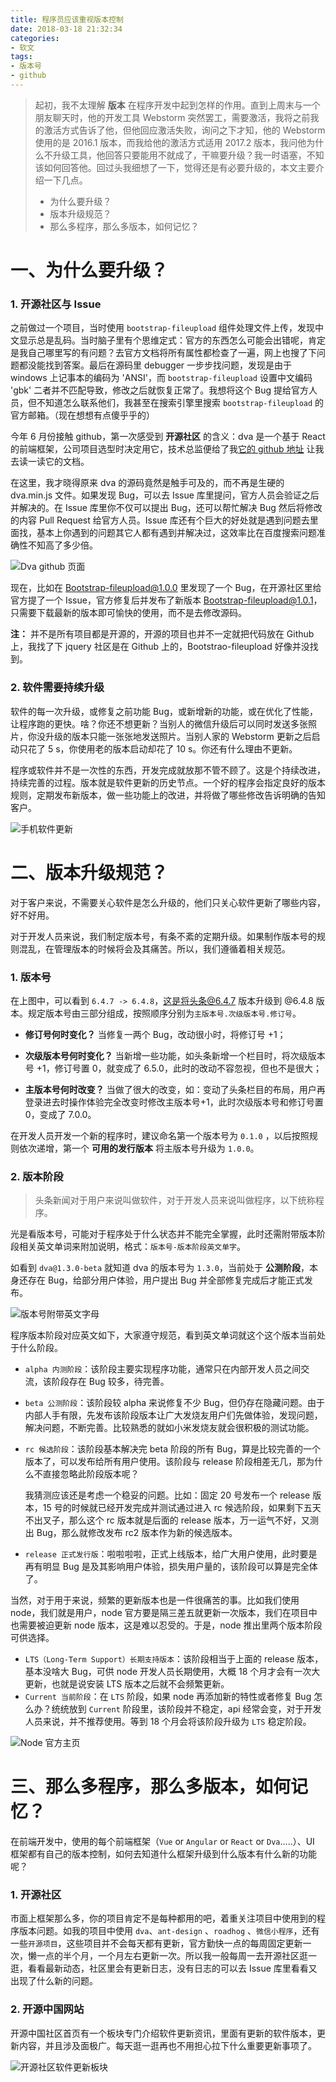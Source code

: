 ```yaml
---
title: 程序员应该重视版本控制
date: 2018-03-18 21:32:34
categories:
- 软文
tags:
- 版本号
- github
---
```


> 起初，我不太理解 **版本** 在程序开发中起到怎样的作用。直到上周末与一个朋友聊天时，他的开发工具 Webstorm 突然罢工，需要激活，我将之前我的激活方式告诉了他，但他回应激活失败，询问之下才知，他的 Webstorm 使用的是 2016.1 版本，而我给他的激活方式适用 2017.2 版本，我问他为什么不升级工具，他回答只要能用不就成了，干嘛要升级？我一时语塞，不知该如何回答他。回过头我细想了一下，觉得还是有必要升级的，本文主要介绍一下几点。
> - 为什么要升级？
> - 版本升级规范？
> - 那么多程序，那么多版本，如何记忆？

# 一、为什么要升级？

### 1. 开源社区与 Issue

之前做过一个项目，当时使用 `bootstrap-fileupload` 组件处理文件上传，发现中文显示总是乱码。当时脑子里有个思维定式：官方的东西怎么可能会出错呢，肯定是我自己哪里写的有问题？去官方文档将所有属性都检查了一遍，网上也搜了下问题都没能找到答案。最后在源码里 debugger 一步步找问题，发现是由于 windows 上记事本的编码为 'ANSI'，而 `bootstrap-fileupload` 设置中文编码 'gbk' 二者并不匹配导致，修改之后就恢复正常了。我想将这个 Bug 提给官方人员，但不知道怎么联系他们，我甚至在搜索引擎里搜索 `bootstrap-fileupload` 的官方邮箱。（现在想想有点傻乎乎的）

今年 6 月份接触 github，第一次感受到 **开源社区** 的含义：dva 是一个基于 React 的前端框架，公司项目选型时决定用它，技术总监便给了我[它的 github 地址](https://github.com/dvajs/dva) 让我去读一读它的文档。

在这里，我才晓得原来 dva 的源码竟然是触手可及的，而不再是生硬的 dva.min.js 文件。如果发现 Bug，可以去 Issue 库里提问，官方人员会验证之后并解决的。在 Issue 库里你不仅可以提出 Bug，还可以帮忙解决 Bug 然后将修改的内容 Pull Request 给官方人员。Issue 库还有个巨大的好处就是遇到问题去里面找，基本上你遇到的问题其它人都有遇到并解决过，这效率比在百度搜索问题准确性不知高了多少倍。

![Dva github 页面](http://upload-images.jianshu.io/upload_images/6693922-4a17bd53c99e25c1.png?imageMogr2/auto-orient/strip%7CimageView2/2/w/1240)

现在，比如在 Bootstrap-fileupload@1.0.0 里发现了一个 Bug，在开源社区里给官方提了一个 Issue，官方修复后并发布了新版本 Bootstrap-fileupload@1.0.1，只需要下载最新的版本即可愉快的使用，而不是去修改源码。

**注：** 并不是所有项目都是开源的，开源的项目也并不一定就把代码放在 Github 上，我找了下 jquery 社区是在 Github 上的，Bootstrao-fileupload 好像并没找到。

### 2. 软件需要持续升级

软件的每一次升级，或修复之前功能 Bug，或新增新的功能，或在优化了性能，让程序跑的更快。啥？你还不想更新？当别人的微信升级后可以同时发送多张照片，你没升级的版本只能一张张地发送照片。当别人家的 Webstorm 更新之后启动只花了 5 s，你使用老的版本启动却花了 10 s。你还有什么理由不更新。

程序或软件并不是一次性的东西，开发完成就放那不管不顾了。这是个持续改进，持续完善的过程。版本就是软件更新的历史节点。一个好的程序会指定良好的版本规则，定期发布新版本，做一些功能上的改进，并将做了哪些修改告诉明确的告知客户。

![手机软件更新](http://upload-images.jianshu.io/upload_images/6693922-d8e9093c7cd07618.png?imageMogr2/auto-orient/strip%7CimageView2/2/w/1240)

# 二、版本升级规范？

对于客户来说，不需要关心软件是怎么升级的，他们只关心软件更新了哪些内容，好不好用。

对于开发人员来说，我们制定版本号，有条不紊的定期升级。如果制作版本号的规则混乱，在管理版本的时候将会及其痛苦。所以，我们遵循着相关规范。

### 1. 版本号

在上图中，可以看到 `6.4.7 -> 6.4.8`，这是将头条@6.4.7 版本升级到 @6.4.8 版本。规定版本号由三部分组成，按照顺序分别为`主版本号.次级版本号.修订号`。

- **修订号何时变化？** 当修复一两个 Bug，改动很小时，将修订号 +1；

- **次级版本号何时变化？** 当新增一些功能，如头条新增一个栏目时，将次级版本号 +1，修订号置 0，就变成了 6.5.0，此时的改动不容忽视，但也不是很大；
- **主版本号何时改变？** 当做了很大的改变，如：变动了头条栏目的布局，用户再登录进去时操作体验完全改变时修改主版本号+1，此时次级版本号和修订号置0，变成了 7.0.0。

在开发人员开发一个新的程序时，建议命名第一个版本号为 `0.1.0` ，以后按照规则依次递增，第一个 **可用的发行版本** 将主版本号升级为 `1.0.0`。

### 2. 版本阶段

> 头条新闻对于用户来说叫做软件，对于开发人员来说叫做程序，以下统称程序。

光是看版本号，可能对于程序处于什么状态并不能完全掌握，此时还需附带版本阶段相关英文单词来附加说明，格式：`版本号-版本阶段英文单字`。

如看到 `dva@1.3.0-beta` 就知道 dva 的版本号为 `1.3.0`，当前处于 **公测阶段**，本身还存在 Bug，给部分用户体验，用户提出 Bug 并全部修复完成后才能正式发布。

![版本号附带英文字母](http://upload-images.jianshu.io/upload_images/6693922-bf3608afc4a63626.png?imageMogr2/auto-orient/strip%7CimageView2/2/w/1240)

程序版本阶段对应英文如下，大家遵守规范，看到英文单词就这个这个版本当前处于什么阶段。

- `alpha 内测阶段`：该阶段主要实现程序功能，通常只在内部开发人员之间交流，该阶段存在 Bug 较多，待完善。

- `beta 公测阶段`：该阶段较 alpha 来说修复不少 Bug，但仍存在隐藏问题。由于内部人手有限，先发布该阶段版本让广大发烧友用户们先做体验，发现问题，解决问题，不断完善。比较熟悉的就如小米发烧友就会很积极的测试功能。

- `rc 候选阶段`：该阶段基本解决完 beta 阶段的所有 Bug，算是比较完善的一个版本了，可以发布给所有用户使用。该阶段与 release 阶段相差无几，那为什么不直接忽略此阶段版本呢？

  我猜测应该还是考虑一个稳妥的问题。比如：固定 20 号发布一个 release 版本，15 号的时候就已经开发完成并测试通过进入 rc 候选阶段，如果剩下五天不出叉子，那么这个 rc 版本就是后面的 release 版本，万一运气不好，又测出 Bug，那么就修改发布 rc2 版本作为新的候选版本。

- `release 正式发行版`：啦啦啦啦，正式上线版本，给广大用户使用，此时要是再有明显 Bug 是及其影响用户体验，损失用户量的，该阶段可以算是完全体了。

当然，对于用于来说，频繁的更新版本也是一件很痛苦的事。比如我们使用 node，我们就是用户，node 官方要是隔三差五就更新一次版本，我们在项目中也需要被迫更新 node 版本，这是难以忍受的。于是，node 推出里两个版本阶段可供选择。

- `LTS（Long-Term Support）长期支持版本`：该阶段相当于上面的 release 版本，基本没啥大 Bug，可供 node 开发人员长期使用，大概 18 个月才会有一次大更新，也就是说安装 LTS 版本之后就不会频繁更新。
-  `Current 当前阶段`：在 `LTS` 阶段，如果 node 再添加新的特性或者修复 Bug 怎么办？统统放到 `Current` 阶段里，该阶段并不稳定，api 经常会变，对于开发人员来说，并不推荐使用。等到 18 个月会将该阶段升级为 `LTS` 稳定阶段。

![Node 官方主页](http://upload-images.jianshu.io/upload_images/6693922-89ec738e55940f9b.png?imageMogr2/auto-orient/strip%7CimageView2/2/w/1240)

# 三、那么多程序，那么多版本，如何记忆？

在前端开发中，使用的每个前端框架（`Vue` or `Angular` or `React` or `Dva`.....）、UI 框架都有自己的版本控制，如何去知道什么框架升级到什么版本有什么新的功能呢？

### 1. 开源社区

市面上框架那么多，你的项目肯定不是每种都用的吧，着重关注项目中使用到的程序版本问题。如我的项目中使用 `dva`、`ant-design` 、`roadhog` 、`微信小程序`，还有一些`开源项目`，这些项目并不会每天都有更新，官方勤快一点的每周固定更新一次，懒一点的半个月，一个月左右更新一次。所以我一般每周一去开源社区逛一逛，看看最新动态，社区里会有更新日志，没有日志的可以去 Issue 库里看看又出现了什么新的问题。

### 2. 开源中国网站

开源中国社区首页有一个板块专门介绍软件更新资讯，里面有更新的软件版本，更新内容，并且涉及面极广。每天逛一逛再也不用担心拉下什么重要更新事项了。

![开源社区软件更新板块](http://upload-images.jianshu.io/upload_images/6693922-2f09f9a2bbd42c39.png?imageMogr2/auto-orient/strip%7CimageView2/2/w/1240)

